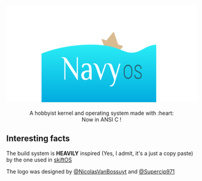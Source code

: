 <p align="center">
<br>
<br>
<img src=".github/logo_qui_est_coule_et_qui_coule.svg" height=256 />
<br>
<br>
A hobbyist kernel and operating system made with :heart:<br>
Now in ANSI C !
</p>

## Interesting facts

The build system is **HEAVILY** inspired (Yes, I admit, it's a just a copy paste) by the one used in [skiftOS](https://github.com/skiftOS/skift)


The logo was designed by [@NicolasVanBossuyt](https://github.com/NicolasVanBossuyt) and [@Supercip971](https://github.com/Supercip971) 
